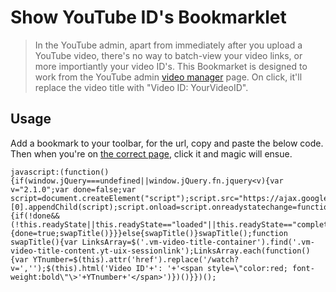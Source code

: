 Show YouTube ID's Bookmarklet
=========

>In the YouTube admin, apart from immediately after you upload a YouTube video, there's no way to batch-view your video links, or more importiantly your video ID's. This Bookmarket is designed to work from the YouTube admin [video manager] page.  On click, it'll replace the video title with "Video ID: YourVideoID". 



Usage
----

Add a bookmark to your toolbar, for the url, copy and paste the below code. Then when you're on [the correct page], click it and magic will ensue.

	javascript:(function(){if(window.jQuery===undefined||window.jQuery.fn.jquery<v){var v="2.1.0";var done=false;var script=document.createElement("script");script.src="https://ajax.googleapis.com/ajax/libs/jquery/"+v+"/jquery.min.js";document.getElementsByTagName("head")[0].appendChild(script);script.onload=script.onreadystatechange=function(){if(!done&&(!this.readyState||this.readyState=="loaded"||this.readyState=="complete")){done=true;swapTitle()}}}else{swapTitle()}swapTitle();function swapTitle(){var LinksArray=$('.vm-video-title-container').find('.vm-video-title-content.yt-uix-sessionlink');LinksArray.each(function(){var YTnumber=$(this).attr('href').replace('/watch?v=','');$(this).html('Video ID'+': '+'<span style=\"color:red; font-weight:bold\"\>'+YTnumber+'</span>')})()}})();

[video manager]:https://www.youtube.com/my_videos
[the correct page]:https://www.youtube.com/my_videos


    
